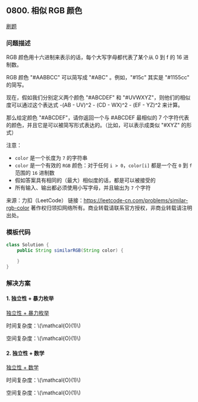 <script src="https://cdn.bootcss.com/mathjax/2.7.7/MathJax.js?config=TeX-AMS-MML_HTMLorMML"></script>

## 0800. 相似 RGB 颜色

[刷题](qu0800/solu/Solution.java)

### 问题描述

RGB 颜色用十六进制来表示的话，每个大写字母都代表了某个从 0 到 f 的 16 进制数。

RGB 颜色 "#AABBCC" 可以简写成 "#ABC" 。例如，"#15c" 其实是 "#1155cc" 的简写。

现在，假如我们分别定义两个颜色 "#ABCDEF" 和 "#UVWXYZ"，则他们的相似度可以通过这个表达式 -(AB - UV)^2 - (CD - WX)^2 - (EF - YZ)^2 来计算。

那么给定颜色 "#ABCDEF"，请你返回一个与 #ABCDEF 最相似的 7 个字符代表的颜色，并且它是可以被简写形式表达的。（比如，可以表示成类似 "#XYZ" 的形式）

注意：

* `color` 是一个长度为 `7` 的字符串
* `color` 是一个有效的 `RGB` 颜色：对于任何 `i > 0`，`color[i]` 都是一个在 `0` 到 `f` 范围的 `16` 进制数
* 假如答案具有相同的（最大）相似度的话，都是可以被接受的
* 所有输入、输出都必须使用小写字母，并且输出为 `7` 个字符

来源：力扣（LeetCode）
链接：https://leetcode-cn.com/problems/similar-rgb-color
著作权归领扣网络所有。商业转载请联系官方授权，非商业转载请注明出处。

### 模板代码

``` java
class Solution {
    public String similarRGB(String color) {

    }
}
```

### 解决方案

#### 1. 独立性 + 暴力枚举

[独立性 + 暴力枚举](qu0800/solu1/Solution.java)

时间复杂度：\\(\mathcal{O}(1)\\)

空间复杂度：\\(\mathcal{O}(1)\\)

#### 2. 独立性 + 数学

[独立性 + 数学](qu0800/solu2/Solution.java)

时间复杂度：\\(\mathcal{O}(1)\\)

空间复杂度：\\(\mathcal{O}(1)\\)
